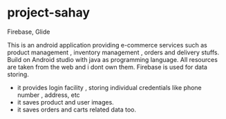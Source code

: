 # project-sahay
Firebase, Glide

This is an android application providing e-commerce services such as product management , inventory management , orders and delivery stuffs.
Build on Android studio with java as programming language.
All resources are taken from the web and i dont own them.
Firebase is used for data storing.
 - it provides login facility , storing individual credentials like phone number , address, etc
 - it saves product and user images.
 - it saves orders and carts related data too.
